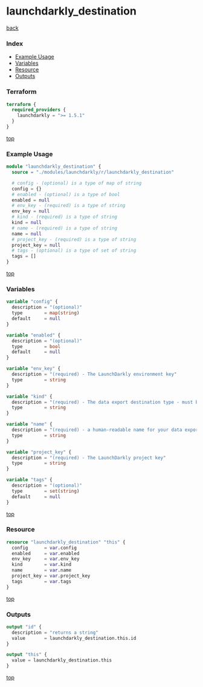 # launchdarkly_destination

[back](../launchdarkly.md)

### Index

- [Example Usage](#example-usage)
- [Variables](#variables)
- [Resource](#resource)
- [Outputs](#outputs)

### Terraform

```terraform
terraform {
  required_providers {
    launchdarkly = ">= 1.5.1"
  }
}
```

[top](#index)

### Example Usage

```terraform
module "launchdarkly_destination" {
  source = "./modules/launchdarkly/r/launchdarkly_destination"

  # config - (optional) is a type of map of string
  config = {}
  # enabled - (optional) is a type of bool
  enabled = null
  # env_key - (required) is a type of string
  env_key = null
  # kind - (required) is a type of string
  kind = null
  # name - (required) is a type of string
  name = null
  # project_key - (required) is a type of string
  project_key = null
  # tags - (optional) is a type of set of string
  tags = []
}
```

[top](#index)

### Variables

```terraform
variable "config" {
  description = "(optional)"
  type        = map(string)
  default     = null
}

variable "enabled" {
  description = "(optional)"
  type        = bool
  default     = null
}

variable "env_key" {
  description = "(required) - The LaunchDarkly environment key"
  type        = string
}

variable "kind" {
  description = "(required) - The data export destination type - must be 'kinesis', 'google-pubsub', 'mparticle', or 'segment'"
  type        = string
}

variable "name" {
  description = "(required) - a human-readable name for your data export destination"
  type        = string
}

variable "project_key" {
  description = "(required) - The LaunchDarkly project key"
  type        = string
}

variable "tags" {
  description = "(optional)"
  type        = set(string)
  default     = null
}
```

[top](#index)

### Resource

```terraform
resource "launchdarkly_destination" "this" {
  config      = var.config
  enabled     = var.enabled
  env_key     = var.env_key
  kind        = var.kind
  name        = var.name
  project_key = var.project_key
  tags        = var.tags
}
```

[top](#index)

### Outputs

```terraform
output "id" {
  description = "returns a string"
  value       = launchdarkly_destination.this.id
}

output "this" {
  value = launchdarkly_destination.this
}
```

[top](#index)
